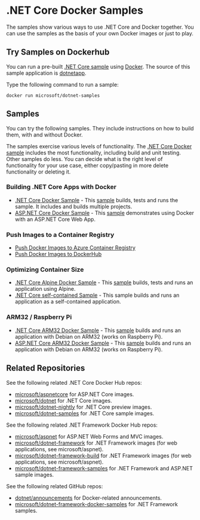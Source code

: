 # .NET Core Docker Samples

The samples show various ways to use .NET Core and Docker together. You can use the samples as the basis of your own Docker images or just to play.

## Try Samples on Dockerhub

You can run a pre-built [.NET Core sample](https://hub.docker.com/r/microsoft/dotnet-samples/) using [Docker](https://www.docker.com/products/docker). The source of this sample application is [dotnetapp](dotnetapp).

Type the following command to run a sample:

```console
docker run microsoft/dotnet-samples
```

## Samples

You can try the following samples. They include instructions on how to build them, with and without Docker.

The samples exercise various levels of functionality. The [.NET Core Docker sample](dotnetapp/README.md) includes the most functionality, including build and unit testing. Other samples do less. You can decide what is the right level of functionality for your use case, either copy/pasting in more delete functionality or deleting it.

### Building .NET Core Apps with Docker

* [.NET Core Docker Sample](dotnetapp/README.md) - This [sample](dotnetapp/Dockerfile) builds, tests and runs the sample. It includes and builds multiple projects.
* [ASP.NET Core Docker Sample](aspnetapp/README.md) - This [sample](aspnetapp/Dockerfile) demonstrates using Docker with an ASP.NET Core Web App.

### Push Images to a Container Registry

* [Push Docker Images to Azure Container Registry](dotnetapp/push-image-to-acr.md)
* [Push Docker Images to DockerHub](dotnetapp/push-image-to-dockerhub.md)

### Optimizing Container Size

* [.NET Core Alpine Docker Sample](dotnetapp/README.md) - This [sample](dotnetapp/Dockerfile.alpine) builds, tests and runs an application using Alpine.
* [.NET Core self-contained Sample](dotnetapp/dotnet-docker-selfcontained.md) - This sample builds and runs an application as a self-contained application.

### ARM32 / Raspberry Pi

* [.NET Core ARM32 Docker Sample](dotnetapp/dotnet-docker-arm32.md) - This [sample](dotnetapp/Dockerfile.linux-arm32) builds and runs an application with Debian on ARM32 (works on Raspberry Pi).
* [ASP.NET Core ARM32 Docker Sample](aspnetapp/README.md) - This [sample](aspnetapp/Dockerfile.arm32) builds and runs an application with Debian on ARM32 (works on Raspberry Pi).

## Related Repositories

See the following related .NET Core Docker Hub repos:

* [microsoft/aspnetcore](https://hub.docker.com/r/microsoft/aspnetcore/) for ASP.NET Core images.
* [microsoft/dotnet](https://hub.docker.com/r/microsoft/dotnet/) for .NET Core images.
* [microsoft/dotnet-nightly](https://hub.docker.com/r/microsoft/dotnet-nightly/) for .NET Core preview images.
* [microsoft/dotnet-samples](https://hub.docker.com/r/microsoft/dotnet-samples/) for .NET Core sample images.

See the following related .NET Framework Docker Hub repos:

* [microsoft/aspnet](https://hub.docker.com/r/microsoft/aspnet/) for ASP.NET Web Forms and MVC images.
* [microsoft/dotnet-framework](https://hub.docker.com/r/microsoft/dotnet-framework/) for .NET Framework images (for web applications, see microsoft/aspnet).
* [microsoft/dotnet-framework-build](https://hub.docker.com/r/microsoft/dotnet-framework-build/) for .NET Framework images (for web applications, see microsoft/aspnet).
* [microsoft/dotnet-framework-samples](https://hub.docker.com/r/microsoft/dotnet-framework-samples/) for .NET Framework and ASP.NET sample images.

See the following related GitHub repos:

* [dotnet/announcements](https://github.com/dotnet/announcements/labels/Docker) for Docker-related announcements.
* [microsoft/dotnet-framework-docker-samples](https://github.com/microsoft/dotnet-framework-docker-samples/) for .NET Framework samples.
